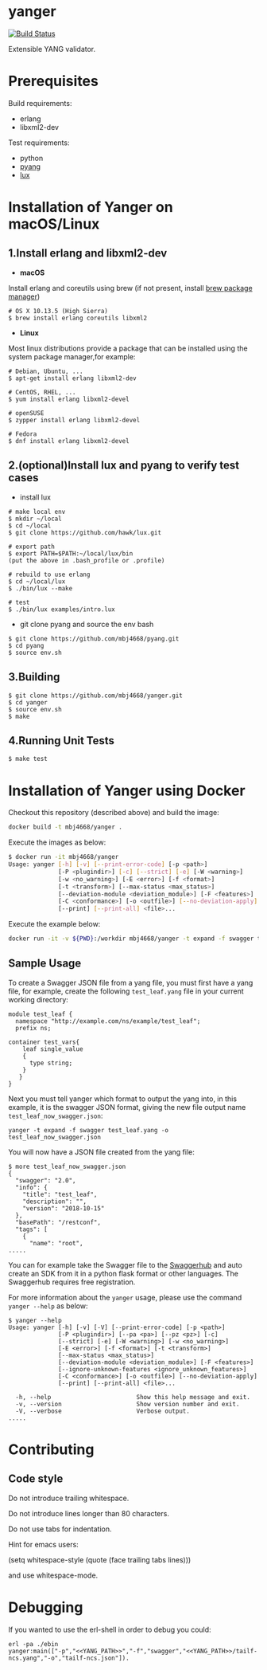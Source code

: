 yanger
======

[![Build Status](https://travis-ci.org/mbj4668/yanger.svg?branch=master)](https://travis-ci.org/mbj4668/yanger)

Extensible YANG validator.

Prerequisites
=============
Build requirements:
- erlang
- libxml2-dev

Test requirements:
- python
- [pyang](https://github.com/mbj4668/pyang)
- [lux](https://github.com/hawk/lux)

Installation of Yanger on macOS/Linux
=============

1.Install erlang and libxml2-dev
------------------------------
- **macOS**

Install erlang and coreutils using brew (if not present, install [brew package manager](https://brew.sh/))
```
# OS X 10.13.5 (High Sierra)
$ brew install erlang coreutils libxml2
```
- **Linux**

Most linux distributions provide a package that can be installed using the system package manager,for example:
```
# Debian, Ubuntu, ...
$ apt-get install erlang libxml2-dev
```
```
# CentOS, RHEL, ...
$ yum install erlang libxml2-devel
```
```
# openSUSE
$ zypper install erlang libxml2-devel
```
```
# Fedora
$ dnf install erlang libxml2-devel
```

2.(optional)Install lux and pyang to verify test cases
-------------------------------
- install lux
```
# make local env
$ mkdir ~/local
$ cd ~/local
$ git clone https://github.com/hawk/lux.git

# export path
$ export PATH=$PATH:~/local/lux/bin
(put the above in .bash_profile or .profile)

# rebuild to use erlang
$ cd ~/local/lux
$ ./bin/lux --make

# test
$ ./bin/lux examples/intro.lux
```
- git clone pyang and source the env bash
```
$ git clone https://github.com/mbj4668/pyang.git
$ cd pyang
$ source env.sh
```

3.Building
--------
```
$ git clone https://github.com/mbj4668/yanger.git
$ cd yanger
$ source env.sh
$ make
```

4.Running Unit Tests
------------------
```
$ make test
```

Installation of Yanger using Docker
=============

Checkout this repository (described above) and build the image:

```sh
docker build -t mbj4668/yanger .
```

Execute the images as below:

```sh
$ docker run -it mbj4668/yanger
Usage: yanger [-h] [-v] [--print-error-code] [-p <path>]
              [-P <plugindir>] [-c] [--strict] [-e] [-W <warning>]
              [-w <no_warning>] [-E <error>] [-f <format>]
              [-t <transform>] [--max-status <max_status>]
              [--deviation-module <deviation_module>] [-F <features>]
              [-C <conformance>] [-o <outfile>] [--no-deviation-apply]
              [--print] [--print-all] <file>...
```

Execute the example below:

```sh
docker run -it -v ${PWD}:/workdir mbj4668/yanger -t expand -f swagger test_leaf.yang -o test_leaf_now_swagger.json
```

Sample Usage
-----------------

To create a Swagger JSON file from a yang file, you must first have a yang file,
for example, create the following `test_leaf.yang` file in your current working directory:

```
module test_leaf {
  namespace "http://example.com/ns/example/test_leaf";
  prefix ns;

container test_vars{
    leaf single_value
    {
      type string;
    }
   }
}
```

Next you must tell yanger which format to output the yang into, in this example,
it is the swagger JSON format, giving the new file output name `test_leaf_now_swagger.json`:

```
yanger -t expand -f swagger test_leaf.yang -o test_leaf_now_swagger.json
```

You will now have a JSON file created from the yang file:
```
$ more test_leaf_now_swagger.json
{
  "swagger": "2.0",
  "info": {
    "title": "test_leaf",
    "description": "",
    "version": "2018-10-15"
  },
  "basePath": "/restconf",
  "tags": [
    {
      "name": "root",
.....
```

You can for example take the Swagger file to the [Swaggerhub](https://app.swaggerhub.com/home) and auto create an SDK from
it in a python flask format or other languages. The Swaggerhub requires free registration.

For more information about the `yanger` usage, please use the command `yanger --help` as below:
```
$ yanger --help
Usage: yanger [-h] [-v] [-V] [--print-error-code] [-p <path>]
              [-P <plugindir>] [--pa <pa>] [--pz <pz>] [-c]
              [--strict] [-e] [-W <warning>] [-w <no_warning>]
              [-E <error>] [-f <format>] [-t <transform>]
              [--max-status <max_status>]
              [--deviation-module <deviation_module>] [-F <features>]
              [--ignore-unknown-features <ignore_unknown_features>]
              [-C <conformance>] [-o <outfile>] [--no-deviation-apply]
              [--print] [--print-all] <file>...

  -h, --help                        Show this help message and exit.
  -v, --version                     Show version number and exit.
  -V, --verbose                     Verbose output.
.....
```


Contributing
============

Code style
----------

Do not introduce trailing whitespace.

Do not introduce lines longer than 80 characters.

Do not use tabs for indentation.

Hint for emacs users:

(setq whitespace-style (quote (face trailing tabs lines)))

and use whitespace-mode.



Debugging
=========
If you wanted to use the erl-shell in order to debug you could:

```
erl -pa ./ebin
yanger:main(["-p","<<YANG_PATH>>","-f","swagger","<<YANG_PATH>>/tailf-ncs.yang","-o","tailf-ncs.json"]).
```

